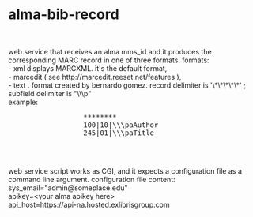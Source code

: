 # alma-bib-record
 <br>
 <p width="600px">
 web service that receives an alma mms_id and it produces the corresponding MARC record in one of three formats.
 formats:<br>
     - xml displays MARCXML. it's the default format,<br>
     - marcedit ( see http://marcedit.reeset.net/features ),<br>
     - text . format created by bernardo gomez. record delimiter is &apos;\*\*\*\*\*&apos;  ;<br>subfield delimiter 
              is &quot;\\\p&quot; <br>
              example: <br>
              <pre>
                  ********
                  100|10|\\\paAuthor
                  245|01|\\\paTitle
               </pre>
 <br>
 </p>
 <p width="600px">
 web service script works as CGI, and it expects a configuration file as a command line argument.
 configuration file content: <br>
 sys_email=&quot;admin@someplace.edu&quot; <br>
apikey=&lt;your alma apikey here&gt; <br>
api_host=https://api-na.hosted.exlibrisgroup.com <br>
 </p>
   
